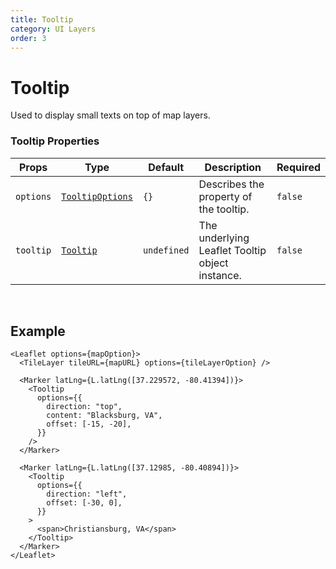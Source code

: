 ```yaml
---
title: Tooltip
category: UI Layers
order: 3
---
```


<script>
  import TooltipUsage from '/src/common/sample/tooltip/TooltipUsage.svelte';
</script>

# Tooltip

Used to display small texts on top of map layers.

### Tooltip Properties

<div class='doc-table-container'>

| Props     | Type                                                             | Default     | Description                                     | Required |
| --------- | ---------------------------------------------------------------- | ----------- | ----------------------------------------------- | -------- |
| `options` | [`TooltipOptions`](https://leafletjs.com/reference.html#tooltip) | `{}`        | Describes the property of the tooltip.          | `false`  |
| `tooltip` | [`Tooltip`](https://leafletjs.com/reference.html#tooltip)        | `undefined` | The underlying Leaflet Tooltip object instance. | `false`  |

</div>

<br>

## Example

<div class='example'>

  <TooltipUsage/>

```svelte
<Leaflet options={mapOption}>
  <TileLayer tileURL={mapURL} options={tileLayerOption} />

  <Marker latLng={L.latLng([37.229572, -80.41394])}>
    <Tooltip
      options={{
        direction: "top",
        content: "Blacksburg, VA",
        offset: [-15, -20],
      }}
    />
  </Marker>

  <Marker latLng={L.latLng([37.12985, -80.40894])}>
    <Tooltip
      options={{
        direction: "left",
        offset: [-30, 0],
      }}
    >
      <span>Christiansburg, VA</span>
    </Tooltip>
  </Marker>
</Leaflet>
```

</div>

